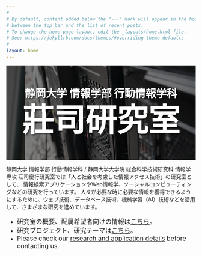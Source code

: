 ```yaml
---
#
# By default, content added below the "---" mark will appear in the home page
# between the top bar and the list of recent posts.
# To change the home page layout, edit the _layouts/home.html file.
# See: https://jekyllrb.com/docs/themes/#overriding-theme-defaults
#
layout: home
---
```


<style>
div.title {
  font-size: clamp(2rem, 15vw, 600%); /* 最小2rem、最大600% */
  font-weight: bolder;
  text-align: center; /* 中央揃え */
  line-height: 1.2; /* 行間を調整 */
}

div.subtitle {
  font-size: clamp(1rem, 5vw, 200%); /* 最小1rem、最大200% */
  font-weight: bold;
  text-align: center; /* 中央揃え */
  line-height: 1.5; /* 行間を調整 */
}

span.caution{
color:red;
font-weight:bold;
}

div.navigation{
    font-size:120%;
}

.carousel {
  position: relative; /* 子要素を絶対配置するために必要 */
  width: 100%;
  height: 20%;
  display: flex;
  overflow: hidden;
  margin: 0 auto;
  z-index: 0;
}

/* テキストオーバーレイ */
.text-overlay {
  position: absolute; /* ラッパー内で固定配置 */
  top: 0;
  left: 0;
  width: 100%;
  height: 100%;
  display: flex;
  flex-direction: column; /* テキストを縦方向に並べる */
  justify-content: center; /* 垂直方向の中央揃え */
  align-items: center; /* 水平方向の中央揃え */
  z-index: 2; /* カルーセルの上に配置 */
  pointer-events: none; /* ユーザー操作を無効化 */
  white-space: nowrap; /* 改行と複数スペースを許可 */
  text-align: center; /* 中央揃え（オプション） */
  color: white; /* 文字色 */
  text-shadow: 2px 2px 4px rgba(0, 0, 0, 0.7); /* ドロップシャドウ */
}


/* カルーセル内の画像 */
.carousel img {
  margin: 0;
  padding: 0;
  display: block; /* imgタグの改行のすき間を消すため */
}
/* スクロールアニメーションのキーフレーム */
@keyframes scroll {
  /* 初期位置は1個目の画像が左端 */
  0% { margin-left: 0; }      
  /* 1個分左の位置に進めて2個目の画像を左端にする */
  15% { margin-left: -100%; }
  /* 少しの間上と同じ位置 */  
  20% { margin-left: -100%; }
  /* 2個分左の位置に進めて3個目の画像を左端にする */
  35% { margin-left: -200%; }
  /* 少しの間上と同じ位置 */  
  40% { margin-left: -200%; }
  /* 以降は上と同様に繰り返し */
  55% { margin-left: -300%; }
  60% { margin-left: -300%; }
  75% { margin-left: -400%; }
  80% { margin-left: -400%; }
  95% { margin-left: -500%; }
  100% { margin-left: -500%; }
}
/* カルーセルの子要素にスクロールアニメーションを設定 */
.carousel > :first-child {
  animation-name: scroll;    /* キーフレーム名 */
  animation-duration: 25s;  /* 再生時間全体は20秒 */
  animation-delay: 0s;      /* 読込直後から遅延無しで開始 */
  animation-iteration-count: infinite;  /* 無限に繰り返す */
}

.carousel img {
  margin: 0;
  padding: 0;
  display: block; /* imgタグの改行のすき間を消すため */
  filter: brightness(50%); /* 明るさを50%に調整 */
}


/*↓ 莊司追加分******************************************************/
/* グリッド全体 */
.card-grid {
  display: grid;
  grid-template-columns: repeat(auto-fit, minmax(200px, 1fr)); 
  gap: 20px;
  max-width: 1000px;
  margin: 0 auto;
  padding: 20px;
}

/* カード */
.card {
  background: #fff;
  border-radius: 12px;
  box-shadow: 0 4px 10px rgba(0,0,0,0.1);
  overflow: hidden;
  text-align: center;
  transition: transform 0.2s ease;
}
.card:hover {
  transform: translateY(-5px);
}

/* 画像 */
.card img {
  width: 100%;
  height: 150px;
  object-fit: cover; /* 画像を枠にフィット */
}

/* タイトル */
.card h3 {
  font-size: 1rem;
  margin: 10px 0;
  padding: 0 10px;
  color: #333;
  white-space: nowrap;
  overflow: hidden;
  text-overflow: ellipsis;
}

/* ===== News cards ===== */
.lab-news-list {
  list-style: none;
  margin: 0;
  padding: 0;
  display: grid;
  gap: 16px;
}

/* カード全体をリンク化 */
.lab-news-card {
  display: grid;
  grid-template-columns: 1fr 140px; /* 本文 / サムネ */
  gap: 12px;
  align-items: center;
  background: #fff;
  border: 1px solid #e9ecef;
  border-radius: 12px;
  padding: 16px;
  text-decoration: none;
  color: inherit;
  box-shadow: 0 2px 8px rgba(0,0,0,0.04);
  transition: transform 0.15s ease, box-shadow 0.15s ease, border-color 0.15s ease;
}
.lab-news-card:hover {
  transform: translateY(-2px);
  border-color: #dee2e6;
  box-shadow: 0 6px 16px rgba(0,0,0,0.08);
}

/* サムネ無しなら1カラム */
.lab-news-card--no-thumb {
  grid-template-columns: 1fr;
}

/* 本文領域 */
.lab-news-card__date {
  display: inline-block;
  font-size: 0.85rem;
  color: #6c757d;
  margin-bottom: 6px;
}
.lab-news-card__title {
  margin: 0 0 6px;
  font-size: 1.05rem;
  line-height: 1.35;
  display: -webkit-box;              /* タイトル複数行省略（2行） */
  -webkit-line-clamp: 2;
  -webkit-box-orient: vertical;
  overflow: hidden;
}
.lab-news-card__excerpt {
  margin: 0;
  color: #495057;
  font-size: 0.95rem;
  line-height: 1.45;
}

/* サムネ（あれば右側に小さく） */
.lab-news-card__thumb {
  width: 100%;
}
.lab-news-card__thumb img {
  width: 100%;
  height: 100%;
  aspect-ratio: 16 / 9;   /* 横長 */
  object-fit: cover;
  border-radius: 8px;
  display: block;
}

/* レスポンシブ */
@media (max-width: 720px) {
  .lab-news-card {
    grid-template-columns: 1fr 120px;
    padding: 14px;
  }
}
@media (max-width: 560px) {
  .lab-news-card {
    grid-template-columns: 1fr; /* 縦積み */
  }
  .lab-news-card__thumb {
    order: -1;          /* 画像を上に */
    margin-bottom: 8px;
  }
}

.lab-news-more {
  text-align: right;
  margin-top: 8px;
}

.lab-news-more a {
  color: #0077cc;         /* サイトのテーマカラーに合わせて調整 */
  font-weight: 500;
  text-decoration: none;
  transition: color 0.2s ease;
}

.lab-news-more a:hover {
  color: #005999;
  text-decoration: underline;
}

/*↑ 莊司追加分******************************************************/


</style>

<div class="carousel">
  <img src="./assets/img/index/top1.jpg">
  <img src="./assets/img/index/top2.jpg">
  <img src="./assets/img/index/top4.jpg">
  <img src="./assets/img/index/top5.jpg">  
  <img src="./assets/img/index/top3.png">
  <!-- リセット時にかくつかないようにするために最初の要素を追加 -->
  <img src="./assets/img/index/top1.jpg">
  <!-- 枚数、5枚用にしてあるので、新しい画像を入れたら1枚コメントアウトする-->
  <div class="text-overlay">
    <div class="subtitle">静岡大学 情報学部 行動情報学科</div>
    <div class="title">莊司研究室</div>
  </div>
</div>

静岡大学 情報学部 行動情報学科 / 静岡大学大学院 総合科学技術研究科 情報学専攻 莊司慶行研究室では「人と社会を考慮した情報アクセス技術」の研究室として、
情報検索アプリケーションやWeb情報学、ソーシャルコンピューティングなどの研究を行っています。
人々が必要な時に必要な情報を獲得できるようにするために、ウェブ技術、データベース技術、機械学習（AI）技術などを活用して、さまざまな研究を進めています。

<div class="navigation">
<ul>
<li>研究室の概要、配属希望者向けの情報は<a href="./about">こちら</a>。</li>
<li>研究プロジェクト、研究テーマは<a href="./research">こちら</a>。</li>
<li>Please check our <a href="./about">research and application details</a> before contacting us.</li>
</ul>
</div>




<!-- ![写真](/assets/img/index/index.jpg "研究室") -->